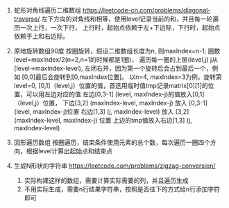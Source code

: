 1. 蛇形对角线遍历二维数组
   https://leetcode-cn.com/problems/diagonal-traverse/
   左下方向的对角线和相等，使用level记录当前的和，并且每一轮遍历一次上行，一次下行，
   上行时，起始点依赖于左+下边际，下行时，起始点依赖于上和右边际。
   
2. 原地旋转数组90度 
   按圈旋转，假设二维数组长度为n, 则maxIndex=n-1; 圈数level=maxIndex/2(n=2,n=1的时候都是1圈)，
   遍历每一圈的上层(level,j) j从[level->maxIndex-level), 左闭右开，因为第一个旋转后会占到最后一个，例如
   [0,0]最后会旋转到[0,maxIndex位置]。
   以n=4, maxIndex=3为例，旋转第level=0, [0,1]（level,j）位置的值，首选用临时值tmp记录matrix[0][1]的位置，可以用左边对应的值
   左边[0,3-1] (level, maxIndex-j)的值放入[0,1] （level,j）位置，
   下边[3,2] (maxIndex-level, maxIndex-j) 放入 [0,3-1] (level, maxIndex-j)位置
   右边[1,3] (j, maxIndex-level) 放入 [3,2] (maxIndex-level, maxIndex-j) 位置
   上边的tmp值放入右边[1,3] (j, maxIndex-level)
   
3. 回形遍历数组
按圈遍历，结束条件使用元素的总个数，每次遍历一圈四个方向，根据level计算出起始点和结束点
   
4. 生成N形状的字符串
   https://leetcode.com/problems/zigzag-conversion/
   1. 实际构建这样的数组，需要计算实际需要的列，并且遍历生成
   2. 不用实际生成，需要n行结果字符串，按照是否往下的方式给n行添加字符即可
   
   